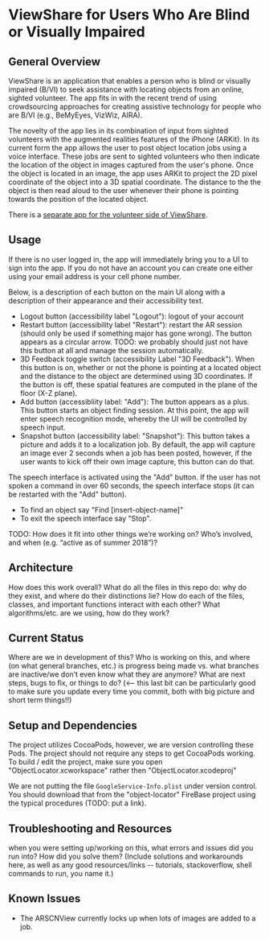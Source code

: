 # ViewShare for Users Who Are Blind or Visually Impaired

## General Overview

ViewShare is an application that enables a person who is blind or visually impaired (B/VI) to seek assistance with locating objects from an online, sighted volunteer.  The app fits in with the recent trend of using crowdsourcing approaches for creating assistive technology for people who are B/VI (e.g., BeMyEyes, VizWiz, AIRA).

The novelty of the app lies in its combination of input from sighted volunteers with the augmented realities features of the iPhone (ARKit).  In its current form the app allows the user to post object location jobs using a voice interface.  These jobs are sent to sighted volunteers who then indicate the location of the object in images captured from the user's phone.  Once the object is located in an image, the app uses ARKit to project the 2D pixel coordinate of the object into a 3D spatial coordinate.  The distance to the the object is then read aloud to the user whenever their phone is pointing towards the position of the located object.

There is a [separate app for the volunteer side of ViewShare](https://github.com/occamLab/ViewShareCrowdWorker).

## Usage

If there is no user logged in, the app will immediately bring you to a UI to sign into the app.  If you do not have an account you can create one either using your email address is your cell phone number.

Below, is a description of each button on the main UI along with a description of their appearance and their accessibility text.
* Logout button (accessibility label "Logout"): logout of your account 
* Restart button (accessibility label "Restart"): restart the AR session (should only be used if something major has gone wrong).  The button appears as a circular arrow.  TODO: we probably should just not have this button at all and manage the session automatically.
* 3D Feedback toggle switch (accessibility Label "3D Feedback"). When this button is on, whether or not the phone is pointing at a located object and the distance to the object are determined using 3D coordinates.  If the button is off, these spatial features are computed in the plane of the floor (X-Z plane).
* Add button (accessibliity label: "Add"): The button appears as a plus.  This button starts an object finding session.  At this point, the app will enter speech recognition mode, whereby the UI will be controlled by speech input.
* Snapshot button (accessibility label: "Snapshot"): This button takes a picture and adds it to a localization job.  By default, the app will capture an image ever 2 seconds when a job has been posted, however, if the user wants to kick off their own image capture, this button can do that.

The speech interface is activated using the "Add" button.  If the user has not spoken a command in over 60 seconds, the speech interface stops (it can be restarted with the "Add" button).
* To find an object say "Find [insert-object-name]"
* To exit the speech interface say "Stop".

TODO: How does it fit into other things we’re working on? Who’s involved, and when (e.g. “active as of summer 2018”)? 

## Architecture

How does this work overall? What do all the files in this repo do: why do they exist, and where do their distinctions lie? How do each of the files, classes, and important functions interact with each other? What algorithms/etc. are we using, how do they work?

## Current Status

Where are we in development of this? Who is working on this, and where (on what general branches, etc.) is progress being made vs. what branches are inactive/we don’t even know what they are anymore? What are next steps, bugs to fix, or things to do? (<-- this last bit can be particularly good to make sure you update every time you commit, both with big picture and short term things!!)


## Setup and Dependencies

The project utilizes CocoaPods, however, we are version controlling these Pods.  The project should not require any steps to get CocoaPods working.  To build / edit the project, make sure you open "ObjectLocator.xcworkspace" rather then "ObjectLocator.xcodeproj"

We are not putting the file `GoogleService-Info.plist` under version control.  You should download that from the "object-locator" FireBase project using the typical procedures (TODO: put a link).

## Troubleshooting and Resources

when you were setting up/working on this, what errors and issues did you run into? How did you solve them? (Include solutions and workarounds here, as well as any good resources/links -- tutorials, stackoverflow, shell commands to run, you name it.)

## Known Issues

* The ARSCNView currently locks up when lots of images are added to a job.

